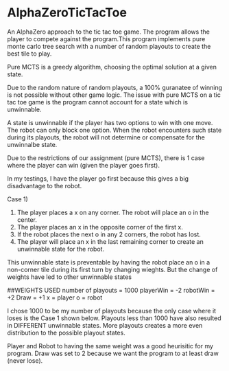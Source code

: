 # AlphaZeroTicTacToe
An AlphaZero approach to the tic tac toe game. The program allows the player to compete against the program.This program implements pure monte carlo tree search with a number of random playouts to create the best tile to play.


 Pure MCTS is a greedy algorithm, choosing the optimal solution at a given state. 

 Due to the random nature of random playouts, a 100% guranatee of winning is not possible without other game logic.
 The issue with pure MCTS on a tic tac toe game is the program cannot account for a state which is unwinnable.

 A state is unwinnable if the player has two options to win with one move. The robot can only block one option.
 When the robot encounters such state during its playouts, the robot will not determine or compensate for the unwinnalbe state.

 Due to the restrictions of our assignment (pure MCTS), there is 1 case where the player can win (given the player goes first).

 In my testings, I have the player go first because this gives a big disadvantage to the robot.
 

 Case 1) 
 1. The player places a x on any corner. The robot will place an o in the center.
 2. The player places an x in the opposite corner of the first x. 
 3. If the robot places the next o in any 2 corners, the robot has lost.
 4. The player will place an x in the last remaining corner to create an unwinnable state for the robot.
 
 This unwinnable state is preventable by having the robot place an o in a non-corner tile during its first turn by changing wieghts.
 But the change of weights have led to other unwinnable states

##WEIGHTS USED
 number of playouts = 1000
 playerWin = -2
 robotWin = +2
 Draw = +1
 x = player
 o = robot
 
I chose 1000 to be my number of playouts because the only case where it loses is the Case 1 shown below.
Playouts less than 1000 have also resulted in DIFFERENT unwinnable states.
More playouts creates a more even distribution to the possible playout states.

Player and Robot to having the same weight was a good heurisitic for my program. 
Draw was set to 2 because we want the program to at least draw (never lose).
